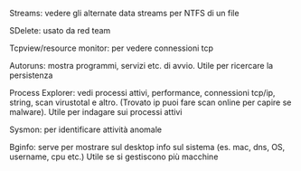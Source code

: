 Streams: vedere gli alternate data streams per NTFS di un file

SDelete: usato da red team

Tcpview/resource monitor: per vedere connessioni tcp

Autoruns: mostra programmi, servizi etc. di avvio. Utile per ricercare la persistenza

Process Explorer: vedi processi attivi, performance, connessioni tcp/ip, string, scan virustotal e altro. (Trovato ip puoi fare scan online per capire se malware). Utile per indagare sui processi attivi

Sysmon: per identificare attività anomale

Bginfo: serve per mostrare sul desktop info sul sistema (es. mac, dns, OS, username, cpu etc.) Utile se si gestiscono più macchine



